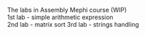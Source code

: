 The labs in Assembly Mephi course (WIP) \
1st lab - simple arithmetic expression \
2nd lab - matrix sort
3rd lab - strings handling
